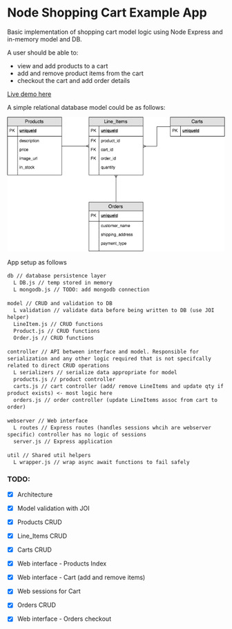 # Node Shopping Cart Example App

Basic implementation of shopping cart model logic using Node Express and in-memory model and DB.

A user should be able to:
- view and add products to a cart
- add and remove product items from the cart
- checkout the cart and add order details

[Live demo here ](https://node-shopping-cart.now.sh/)

A simple relational database model could be as follows:

![shopping cart DB entity](./img/Shopping_Cart.png)

App setup as follows
```shell
db // database persistence layer
  L DB.js // temp stored in memory
  L mongodb.js // TODO: add mongodb connection

model // CRUD and validation to DB
  L validation // validate data before being written to DB (use JOI helper)
  LineItem.js // CRUD functions
  Product.js // CRUD functions
  Order.js // CRUD functions

controller // API between interface and model. Responsible for serialization and any other logic required that is not specifcally related to direct CRUD operations
  L serializers // serialize data appropriate for model
  products.js // product controller
  carts.js // cart controller (add/ remove LineItems and update qty if product exists) <- most logic here
  orders.js // order controller (update LineItems assoc from cart to order)

webserver // Web interface
  L routes // Express routes (handles sessions whcih are webserver specific) controller has no logic of sessions
  server.js // Express application

util // Shared util helpers
  L wrapper.js // wrap async await functions to fail safely
```
### TODO:
- [x] Architecture
- [x] Model validation with JOI
- [x] Products CRUD
- [x] Line_Items CRUD
- [x] Carts CRUD
- [x] Web interface - Products Index
- [x] Web interface - Cart (add and remove items)
- [x] Web sessions for Cart
- [x] Orders CRUD
- [x] Web interface - Orders checkout

